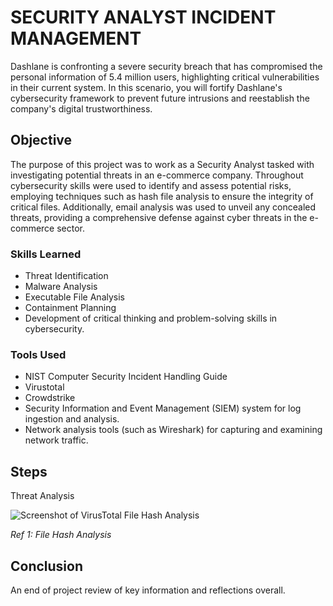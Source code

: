# SECURITY ANALYST INCIDENT MANAGEMENT 
Dashlane is confronting a severe security breach that has compromised the personal information of 5.4 million users, highlighting critical vulnerabilities in their current system. In this scenario, you will fortify Dashlane's cybersecurity framework to prevent future intrusions and reestablish the company's digital trustworthiness.


## Objective

The purpose of this project was to work as a Security Analyst tasked with investigating potential threats in an e-commerce company. Throughout cybersecurity skills were used to identify and assess potential risks, employing techniques such as hash file analysis to ensure the integrity of critical files. Additionally, email analysis was used to unveil any concealed threats, providing a comprehensive defense against cyber threats in the e-commerce sector.


### Skills Learned

- Threat Identification
- Malware Analysis
- Executable File Analysis
- Containment Planning
- Development of critical thinking and problem-solving skills in cybersecurity.

### Tools Used

- NIST Computer Security Incident Handling Guide
- Virustotal
- Crowdstrike
- Security Information and Event Management (SIEM) system for log ingestion and analysis.
- Network analysis tools (such as Wireshark) for capturing and examining network traffic.


## Steps

Threat Analysis

![Screenshot of VirusTotal File Hash Analysis](https://i.imgur.com/QrxlMAz.png)


*Ref 1: File Hash Analysis*

## Conclusion

An end of project review of key information and reflections overall.
